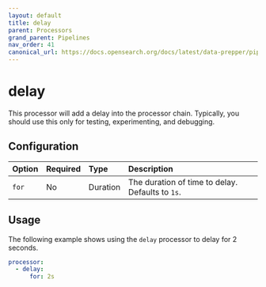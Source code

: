 ```yaml
---
layout: default
title: delay
parent: Processors
grand_parent: Pipelines
nav_order: 41
canonical_url: https://docs.opensearch.org/docs/latest/data-prepper/pipelines/configuration/processors/delay/
---
```


# delay

This processor will add a delay into the processor chain. Typically, you should use this only for testing, experimenting, and debugging.

## Configuration

Option | Required | Type | Description
:--- | :--- | :--- | :---
`for` | No | Duration | The duration of time to delay. Defaults to `1s`.

## Usage

The following example shows using the `delay` processor to delay for 2 seconds.

```yaml
processor:
  - delay:
      for: 2s
```
